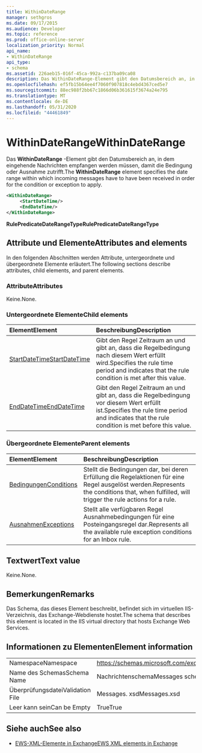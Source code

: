 ```yaml
---
title: WithinDateRange
manager: sethgros
ms.date: 09/17/2015
ms.audience: Developer
ms.topic: reference
ms.prod: office-online-server
localization_priority: Normal
api_name:
- WithinDateRange
api_type:
- schema
ms.assetid: 226aeb15-016f-45ca-992a-c137ba09ca08
description: Das WithinDateRange-Element gibt den Datumsbereich an, in dem eingehende Nachrichten empfangen werden müssen, damit die Bedingung oder Ausnahme zutrifft.
ms.openlocfilehash: ef5fb15b64ee4f7060f907818c4ebd4367ced5e7
ms.sourcegitcommit: 88ec988f2bb67c1866d06b361615f3674a24e795
ms.translationtype: MT
ms.contentlocale: de-DE
ms.lasthandoff: 05/31/2020
ms.locfileid: "44461849"
---
```

# <a name="withindaterange"></a><span data-ttu-id="7c050-103">WithinDateRange</span><span class="sxs-lookup"><span data-stu-id="7c050-103">WithinDateRange</span></span>

<span data-ttu-id="7c050-104">Das **WithinDateRange** -Element gibt den Datumsbereich an, in dem eingehende Nachrichten empfangen werden müssen, damit die Bedingung oder Ausnahme zutrifft.</span><span class="sxs-lookup"><span data-stu-id="7c050-104">The **WithinDateRange** element specifies the date range within which incoming messages have to have been received in order for the condition or exception to apply.</span></span> 
  
```XML
<WithinDateRange>
     <StartDateTime/>
     <EndDateTime/>
</WithinDateRange>
```

 <span data-ttu-id="7c050-105">**RulePredicateDateRangeType**</span><span class="sxs-lookup"><span data-stu-id="7c050-105">**RulePredicateDateRangeType**</span></span>
## <a name="attributes-and-elements"></a><span data-ttu-id="7c050-106">Attribute und Elemente</span><span class="sxs-lookup"><span data-stu-id="7c050-106">Attributes and elements</span></span>

<span data-ttu-id="7c050-107">In den folgenden Abschnitten werden Attribute, untergeordnete und übergeordnete Elemente erläutert.</span><span class="sxs-lookup"><span data-stu-id="7c050-107">The following sections describe attributes, child elements, and parent elements.</span></span>
  
### <a name="attributes"></a><span data-ttu-id="7c050-108">Attribute</span><span class="sxs-lookup"><span data-stu-id="7c050-108">Attributes</span></span>

<span data-ttu-id="7c050-109">Keine.</span><span class="sxs-lookup"><span data-stu-id="7c050-109">None.</span></span>
  
### <a name="child-elements"></a><span data-ttu-id="7c050-110">Untergeordnete Elemente</span><span class="sxs-lookup"><span data-stu-id="7c050-110">Child elements</span></span>

|<span data-ttu-id="7c050-111">**Element**</span><span class="sxs-lookup"><span data-stu-id="7c050-111">**Element**</span></span>|<span data-ttu-id="7c050-112">**Beschreibung**</span><span class="sxs-lookup"><span data-stu-id="7c050-112">**Description**</span></span>|
|:-----|:-----|
|[<span data-ttu-id="7c050-113">StartDateTime</span><span class="sxs-lookup"><span data-stu-id="7c050-113">StartDateTime</span></span>](startdatetime.md) <br/> |<span data-ttu-id="7c050-114">Gibt den Regel Zeitraum an und gibt an, dass die Regelbedingung nach diesem Wert erfüllt wird.</span><span class="sxs-lookup"><span data-stu-id="7c050-114">Specifies the rule time period and indicates that the rule condition is met after this value.</span></span>  <br/> |
|[<span data-ttu-id="7c050-115">EndDateTime</span><span class="sxs-lookup"><span data-stu-id="7c050-115">EndDateTime</span></span>](enddatetime.md) <br/> |<span data-ttu-id="7c050-116">Gibt den Regel Zeitraum an und gibt an, dass die Regelbedingung vor diesem Wert erfüllt ist.</span><span class="sxs-lookup"><span data-stu-id="7c050-116">Specifies the rule time period and indicates that the rule condition is met before this value.</span></span>  <br/> |
   
### <a name="parent-elements"></a><span data-ttu-id="7c050-117">Übergeordnete Elemente</span><span class="sxs-lookup"><span data-stu-id="7c050-117">Parent elements</span></span>

|<span data-ttu-id="7c050-118">**Element**</span><span class="sxs-lookup"><span data-stu-id="7c050-118">**Element**</span></span>|<span data-ttu-id="7c050-119">**Beschreibung**</span><span class="sxs-lookup"><span data-stu-id="7c050-119">**Description**</span></span>|
|:-----|:-----|
|[<span data-ttu-id="7c050-120">Bedingungen</span><span class="sxs-lookup"><span data-stu-id="7c050-120">Conditions</span></span>](conditions.md) <br/> |<span data-ttu-id="7c050-121">Stellt die Bedingungen dar, bei deren Erfüllung die Regelaktionen für eine Regel ausgelöst werden.</span><span class="sxs-lookup"><span data-stu-id="7c050-121">Represents the conditions that, when fulfilled, will trigger the rule actions for a rule.</span></span>  <br/> |
|[<span data-ttu-id="7c050-122">Ausnahmen</span><span class="sxs-lookup"><span data-stu-id="7c050-122">Exceptions</span></span>](exceptions.md) <br/> |<span data-ttu-id="7c050-123">Stellt alle verfügbaren Regel Ausnahmebedingungen für eine Posteingangsregel dar.</span><span class="sxs-lookup"><span data-stu-id="7c050-123">Represents all the available rule exception conditions for an Inbox rule.</span></span>  <br/> |
   
## <a name="text-value"></a><span data-ttu-id="7c050-124">Textwert</span><span class="sxs-lookup"><span data-stu-id="7c050-124">Text value</span></span>

<span data-ttu-id="7c050-125">Keine.</span><span class="sxs-lookup"><span data-stu-id="7c050-125">None.</span></span>
  
## <a name="remarks"></a><span data-ttu-id="7c050-126">Bemerkungen</span><span class="sxs-lookup"><span data-stu-id="7c050-126">Remarks</span></span>

<span data-ttu-id="7c050-127">Das Schema, das dieses Element beschreibt, befindet sich im virtuellen IIS-Verzeichnis, das Exchange-Webdienste hostet.</span><span class="sxs-lookup"><span data-stu-id="7c050-127">The schema that describes this element is located in the IIS virtual directory that hosts Exchange Web Services.</span></span>
  
## <a name="element-information"></a><span data-ttu-id="7c050-128">Informationen zu Elementen</span><span class="sxs-lookup"><span data-stu-id="7c050-128">Element information</span></span>

|||
|:-----|:-----|
|<span data-ttu-id="7c050-129">Namespace</span><span class="sxs-lookup"><span data-stu-id="7c050-129">Namespace</span></span>  <br/> |https://schemas.microsoft.com/exchange/services/2006/messages  <br/> |
|<span data-ttu-id="7c050-130">Name des Schemas</span><span class="sxs-lookup"><span data-stu-id="7c050-130">Schema Name</span></span>  <br/> |<span data-ttu-id="7c050-131">Nachrichtenschema</span><span class="sxs-lookup"><span data-stu-id="7c050-131">Messages schema</span></span>  <br/> |
|<span data-ttu-id="7c050-132">Überprüfungsdatei</span><span class="sxs-lookup"><span data-stu-id="7c050-132">Validation File</span></span>  <br/> |<span data-ttu-id="7c050-133">Messages. xsd</span><span class="sxs-lookup"><span data-stu-id="7c050-133">Messages.xsd</span></span>  <br/> |
|<span data-ttu-id="7c050-134">Leer kann sein</span><span class="sxs-lookup"><span data-stu-id="7c050-134">Can be Empty</span></span>  <br/> |<span data-ttu-id="7c050-135">True</span><span class="sxs-lookup"><span data-stu-id="7c050-135">True</span></span>  <br/> |
   
## <a name="see-also"></a><span data-ttu-id="7c050-136">Siehe auch</span><span class="sxs-lookup"><span data-stu-id="7c050-136">See also</span></span>



- [<span data-ttu-id="7c050-137">EWS-XML-Elemente in Exchange</span><span class="sxs-lookup"><span data-stu-id="7c050-137">EWS XML elements in Exchange</span></span>](ews-xml-elements-in-exchange.md)

